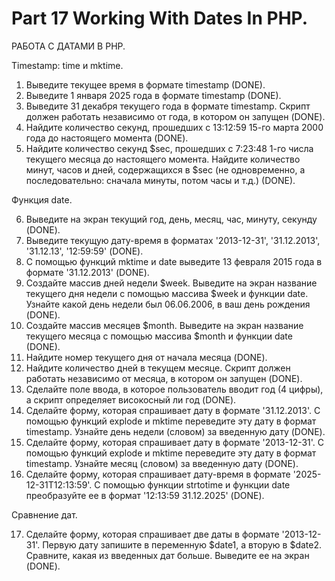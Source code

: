 ﻿# Part 17 Working With Dates In PHP.
 
РАБОТА С ДАТАМИ В PHP.

Timestamp: time и mktime.

1. Выведите текущее время в формате timestamp (DONE).
2. Выведите 1 января 2025 года в формате timestamp (DONE).
3. Выведите 31 декабря текущего года в формате timestamp. Скрипт должен работать независимо от года, в котором он запущен (DONE).
4. Найдите количество секунд, прошедших с 13:12:59 15-го марта 2000 года до настоящего момента (DONE).
5. Найдите количество секунд $sec, прошедших с 7:23:48 1-го числа текущего месяца до настоящего момента. Найдите количество минут, часов и дней, содержащихся в $sec (не одновременно, а последовательно: сначала минуты, потом    часы и т.д.) (DONE).

Функция date.

6. Выведите на экран текущий год, день, месяц, час, минуту, секунду (DONE).
7. Выведите текущую дату-время в форматах '2013-12-31', '31.12.2013', '31.12.13', '12:59:59' (DONE). 
8. С помощью функций mktime и date выведите 13 февраля 2015 года в формате '31.12.2013' (DONE).
9. Создайте массив дней недели $week. Выведите на экран название текущего дня недели с помощью массива $week и функции date. Узнайте какой день недели был 06.06.2006, в ваш день рождения (DONE).
10. Создайте массив месяцев $month. Выведите на экран название текущего месяца с помощью массива $month и функции date (DONE). 
11. Найдите номер текущего дня от начала месяца (DONE).
12. Найдите количество дней в текущем месяце. Скрипт должен работать независимо от месяца, в котором он запущен (DONE).
13. Сделайте поле ввода, в которое пользователь вводит год (4 цифры), а скрипт определяет високосный ли год (DONE).
14. Сделайте форму, которая спрашивает дату в формате '31.12.2013'. С помощью функций explode и mktime переведите эту дату в формат timestamp. Узнайте день недели (словом) за введенную дату (DONE).
15. Сделайте форму, которая спрашивает дату в формате '2013-12-31'. С помощью функций explode и mktime переведите эту дату в формат timestamp. Узнайте месяц (словом) за введенную дату (DONE).
16. Сделайте форму, которая спрашивает дату-время в формате '2025-12-31T12:13:59'. С помощью функции strtotime и функции date преобразуйте ее в формат '12:13:59 31.12.2025' (DONE).

Сравнение дат.

17. Сделайте форму, которая спрашивает две даты в формате '2013-12-31'. Первую дату запишите в переменную $date1, а вторую в $date2. Сравните, какая из введенных дат больше. Выведите ее на экран (DONE).

